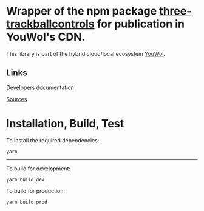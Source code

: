 # Wrapper of the npm package [three-trackballcontrols](https://www.npmjs.com/package/rxjs) for publication in YouWol's CDN.




This library is part of the hybrid cloud/local ecosystem 
[YouWol](https://platform.youwol.com/applications/@youwol/platform/latest).

## Links

[Developers documentation](https://platform.youwol.com/applications/@youwol/cdn-explorer/latest?package=three-trackballcontrols)


[Sources](https://github.com/youwol/cdn-externals/tree/master/three-trackballcontrols)

# Installation, Build, Test

To install the required dependencies:

```shell
yarn
```
---
To build for development:

```shell
yarn build:dev
```

To build for production:

```shell
yarn build:prod
```
